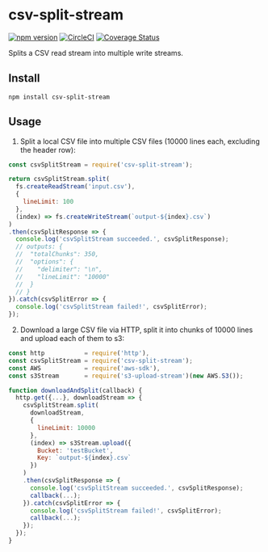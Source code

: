 # csv-split-stream

[![npm version](https://badge.fury.io/js/csv-split-stream.svg)](https://badge.fury.io/js/csv-split-stream)
[![CircleCI](https://circleci.com/gh/AlexanderMS/csv-split-stream.svg?style=shield)](https://circleci.com/gh/AlexanderMS/csv-split-stream)
[![Coverage Status](https://coveralls.io/repos/github/AlexanderMS/csv-split-stream/badge.svg?branch=master)](https://coveralls.io/github/AlexanderMS/csv-split-stream?branch=master)

Splits a CSV read stream into multiple write streams.

## Install

`npm install csv-split-stream`

## Usage

1. Split a local CSV file into multiple CSV files (10000 lines each, excluding the header row):

  ```javascript
  const csvSplitStream = require('csv-split-stream');

  return csvSplitStream.split(
    fs.createReadStream('input.csv'),
    {
      lineLimit: 100
    },
    (index) => fs.createWriteStream(`output-${index}.csv`)
  )
  .then(csvSplitResponse => {
    console.log('csvSplitStream succeeded.', csvSplitResponse);
    // outputs: {
    //  "totalChunks": 350,
    //  "options": {
    //    "delimiter": "\n",
    //    "lineLimit": "10000"
    //  }
    // }
  }).catch(csvSplitError => {
    console.log('csvSplitStream failed!', csvSplitError);
  });

  ```

2. Download a large CSV file via HTTP, split it into chunks of 10000 lines and upload each of them to s3:

  ```javascript
  const http           = require('http'),
  const csvSplitStream = require('csv-split-stream');
  const AWS            = require('aws-sdk'),
  const s3Stream       = require('s3-upload-stream')(new AWS.S3());

  function downloadAndSplit(callback) {
    http.get({...}, downloadStream => {
      csvSplitStream.split(
        downloadStream,
        {
          lineLimit: 10000
        },
        (index) => s3Stream.upload({
          Bucket: 'testBucket',
          Key: `output-${index}.csv`
        })
      )
      .then(csvSplitResponse => {
        console.log('csvSplitStream succeeded.', csvSplitResponse);
        callback(...);
      }).catch(csvSplitError => {
        console.log('csvSplitStream failed!', csvSplitError);
        callback(...);
      });
    });    
  }
  ```
